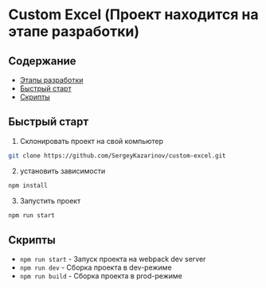 # Custom Excel (Проект находится на этапе разработки)

## Содержание

- [Этапы разработки](/docs/developments.md)
- [Быстрый старт](#start)
- [Скрипты](#scripts)

## <a id="start" ></a>Быстрый старт

1. Склонировать проект на свой компьютер

```bash
git clone https://github.com/SergeyKazarinov/custom-excel.git
```

2. установить зависимости

```bash
npm install
```

3. Запустить проект

```bash
npm run start
```

## <a id="scripts" ></a>Скрипты

- `npm run start` - Запуск проекта на webpack dev server
- `npm run dev` - Сборка проекта в dev-режиме
- `npm run build` - Сборка проекта в prod-режиме
